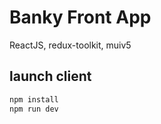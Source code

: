 # Banky Front App

ReactJS, redux-toolkit, muiv5


## launch client
 ``` bash
 npm install
 npm run dev
 ```